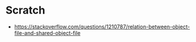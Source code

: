 # Scratch

* https://stackoverflow.com/questions/1210787/relation-between-object-file-and-shared-object-file
